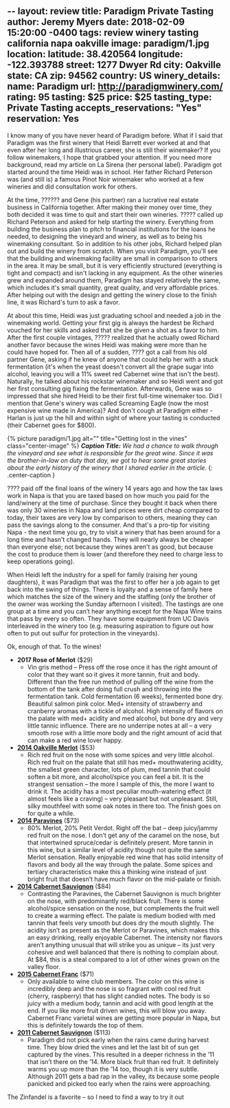 --
layout: review
title: Paradigm Private Tasting
author: Jeremy Myers
date:   2018-02-09 15:20:00 -0400
tags: review winery tasting california napa oakville
image: paradigm/1.jpg
location:
  latitude: 38.420564
  longitude: -122.393788
  street: 1277 Dwyer Rd
  city: Oakville
  state: CA
  zip: 94562
  country: US
winery_details:
  name: Paradigm
  url: http://paradigmwinery.com/
  rating: 95
  tasting: $25
  price: $25
  tasting_type: Private Tasting
  accepts_reservations: "Yes"
  reservation: Yes
---
I know many of you have never heard of Paradigm before.  What if I said that Paradigm was the first winery that Heidi Barrett ever worked at and that even after her long and illustrious career, she is still their winemaker?  If you follow winemakers, I hope that grabbed your attention.  If you need more background, read my article on La Sirena (her personal label).  Paradigm got started around the time Heidi was in school.  Her father Richard Peterson was (and still is) a famous Pinot Noir winemaker who worked at a few wineries and did consultation work for others.

At the time, ?????? and Gene (his partner) ran a lucrative real estate business in California together.  After making their money over time, they both decided it was time to quit and start their own wineries.  ????? called up Richard Peterson and asked for help starting the winery.  Everything from building the business plan to pitch to financial institutions for the loans he needed, to designing the vineyard and winery, as well as to being his winemaking consultant.  So in addition to his other jobs, Richard helped plan out and build the winery from scratch.  When you visit Paradigm, you'll see that the building and winemaking facility are small in comparison to others in the area.  It may be small, but it is very efficiently structured (everything is tight and compact) and isn't lacking in any equipment.  As the other wineries grew and expanded around them, Paradigm has stayed relatively the same, which includes it's small quantity, great quality, and very affordable prices.  After helping out with the design and getting the winery close to the finish line, it was Richard's turn to ask a favor.  

At about this time, Heidi was just graduating school and needed a job in the winemaking world.  Getting your first gig is always the hardest be Richard vouched for her skills and asked that she be given a shot as a favor to him.  After the first couple vintages, ????? realized that he actually owed Richard another favor because the wines Heidi was making were more than he could have hoped for.  Then all of a sudden, ???? got a call from his old partner Gene, asking if he knew of anyone that could help her with a stuck fermentation (it's when the yeast doesn't convert all the grape sugar into alcohol, leaving you will a 11% sweet red Cabernet wine that isn't the best).  Naturally, he talked about his rockstar winemaker and so Heidi went and got her first consulting gig fixing the fermentation.  Afterwards, Gene was so impressed that she hired Heidi to be their first full-time winemaker too.  Did I mention that Gene's winery was called Screaming Eagle (now the most expensive wine made in America)?  And don't cough at Paradigm either - Harlan is just up the hill and within sight of where your tasting is conducted (their Cabernet goes for $800).

{% picture paradigm/1.jpg alt="" title="Getting lost in the vines" class="center-image" %}
***Caption Title:*** *We had a chance to walk through the vineyard and see what is responsible for the great wine.  Since it was the brother-in-law on duty that day, we got to hear some great stories about the early history of the winery that I shared earlier in the article.*
{: .center-caption }

???? paid off the final loans of the winery 14 years ago and how the tax laws work in Napa is that you are taxed based on how much you paid for the land/winery at the time of purchase.  Since they bought it back when there was only 30 wineries in Napa and land prices were dirt cheap compared to today, their taxes are very low by comparison to others, meaning they can pass the savings along to the consumer.  And that's a pro-tip for visiting Napa - the next time you go, try to visit a winery that has been around for a long time and hasn't changed hands.  They will nearly always be cheaper than everyone else; not because they wines aren't as good, but because the cost to produce them is lower (and therefore they need to charge less to keep operations going).  

When Heidi left the industry for a spell for family (raising her young daughters), it was Paradigm that was the first to offer her a job again to get back into the swing of things.  There is loyalty and a sense of family here which matches the size of the winery and the staffing (only the brother of the owner was working the Sunday afternoon I visited).  The tastings are one group at a time and you can’t hear anything except for the Napa Wine trains that pass by every so often.  They have some equipment from UC Davis interleaved in the winery too (e.g. measuring aspiration to figure out how often to put out sulfur for protection in the vineyards).  

Ok, enough of that.  To the wines!

* **2017 Rose of Merlot** ($29)
  * Vin gris method – Press off the rose once it has the right amount of color that they want so it gives it more tannin, fruit and body.  Different than the free run method of pulling off the wine from the bottom of the tank after doing full crush and throwing into the fermentation tank.  Cold fermentation (6 weeks), fermented bone dry.  Beautiful salmon pink color.  Med+ intensity of strawberry and cranberry aromas with a tickle of alcohol.  High intensity of flavors on the palate with med+ acidity and med alcohol, but bone dry and very little tannic influence.  There are no underripe notes at all – a very smooth rose with a little more body and the right amount of acid that can make a red wine lover happy.  
* [**2014 Oakville Merlot**](https://store.paradigmwinery.com/product/2014-Merlot) ($53)
  * Rich red fruit on the nose with some spices and very little alcohol.  Rich red fruit on the palate that still has med+ mouthwatering acidity, the smallest green character, lots of plum, med tannin that could soften a bit more, and alcohol/spice you can feel a bit.  It is the strangest sensation – the more I sample of this, the more I want to drink it.  The acidity has a most peculiar mouth-watering effect (it almost feels like a craving) – very pleasant but not unpleasant.  Still, silky mouthfeel with some oak notes in there too.  The finish goes on for quite a while.  
* [**2014 Paravines**](https://store.paradigmwinery.com/product/2014-Paravines) ($73)
  * 80% Merlot, 20% Petit Verdot.  Right off the bat – deep juicy/jammy red fruit on the nose.  I don’t get any of the caramel on the nose, but that intertwined spruce/cedar is definitely present.  More tannin in this wine, but a similar level of acidity though not quite the same Merlot sensation.  Really enjoyable red wine that has solid intensity of flavors and body all the way through the palate.  Some spices and tertiary characteristics make this a thinking wine instead of just bright fruit that doesn’t have much flavor on the mid-palate or finish.  
* [**2014 Cabernet Sauvignon**](https://store.paradigmwinery.com/product/2014-Cabernet-Sauvignon) ($84)
  * Contrasting the Paravines, the Cabernet Sauvignon is much brighter on the nose, with predominantly red/black fruit.  There is some alcohol/spice sensation on the nose, but complements the fruit well to create a warming effect.  The palate is medium bodied with med tannin that feels very smooth but does dry the mouth slightly.  The acidity isn’t as present as the Merlot or Paravines, which makes this an easy drinking, really enjoyable Cabernet.  The intensity nor flavors aren’t anything unusual that will strike you as unique – its just very cohesive and well balanced that there is nothing to complain about.  At $84, this is a steal compared to a lot of other wines grown on the valley floor.  
* [**2015 Cabernet Franc**](https://store.paradigmwinery.com/product/2015-Cabernet-Franc) ($71)
  * Only available to wine club members.  The color on this wine is incredibly deep and the nose is so fragrant with cool red fruit (cherry, raspberry) that has slight candied notes.  The body is so juicy with a medium body, tannin and acid with good length at the end.  If you like more fruit driven wines, this will blow you away.  Cabernet Franc varietal wines are getting more popular in Napa, but this is definitely towards the top of them.  
* [**2011 Cabernet Sauvignon**](https://store.paradigmwinery.com/product/2011-Cabernet-Sauvignon) ($113)
  * Paradigm did not pick early when the rains came during harvest time.  They blow dried the vines and let the last bit of sun get captured by the vines.  This resulted in a deeper richness in the ’11 that isn’t there on the ’14.  More black fruit than red fruit.  It definitely warms you up more than the ’14 too, though it is very subtle.  Although 2011 gets a bad rap in the valley, its because some people panicked and picked too early when the rains were approaching.  


The Zinfandel is a favorite – so I need to find a way to try it out 


